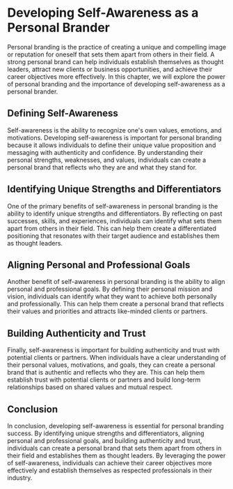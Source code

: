 Developing Self-Awareness as a Personal Brander
========================================================================================================

Personal branding is the practice of creating a unique and compelling image or reputation for oneself that sets them apart from others in their field. A strong personal brand can help individuals establish themselves as thought leaders, attract new clients or business opportunities, and achieve their career objectives more effectively. In this chapter, we will explore the power of personal branding and the importance of developing self-awareness as a personal brander.

Defining Self-Awareness
-----------------------

Self-awareness is the ability to recognize one's own values, emotions, and motivations. Developing self-awareness is important for personal branding because it allows individuals to define their unique value proposition and messaging with authenticity and confidence. By understanding their personal strengths, weaknesses, and values, individuals can create a personal brand that reflects who they are and what they stand for.

Identifying Unique Strengths and Differentiators
------------------------------------------------

One of the primary benefits of self-awareness in personal branding is the ability to identify unique strengths and differentiators. By reflecting on past successes, skills, and experiences, individuals can identify what sets them apart from others in their field. This can help them create a differentiated positioning that resonates with their target audience and establishes them as thought leaders.

Aligning Personal and Professional Goals
----------------------------------------

Another benefit of self-awareness in personal branding is the ability to align personal and professional goals. By defining their personal mission and vision, individuals can identify what they want to achieve both personally and professionally. This can help them create a personal brand that reflects their values and priorities and attracts like-minded clients or partners.

Building Authenticity and Trust
-------------------------------

Finally, self-awareness is important for building authenticity and trust with potential clients or partners. When individuals have a clear understanding of their personal values, motivations, and goals, they can create a personal brand that is authentic and reflects who they are. This can help them establish trust with potential clients or partners and build long-term relationships based on shared values and mutual respect.

Conclusion
----------

In conclusion, developing self-awareness is essential for personal branding success. By identifying unique strengths and differentiators, aligning personal and professional goals, and building authenticity and trust, individuals can create a personal brand that sets them apart from others in their field and establishes them as thought leaders. By leveraging the power of self-awareness, individuals can achieve their career objectives more effectively and establish themselves as respected professionals in their industry.

